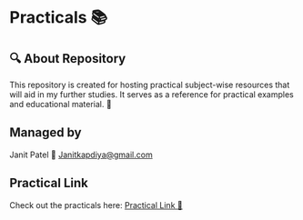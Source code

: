 <h1>Practicals 📚</h1>
<h2>🔍 About Repository</h2>
<p>
  This repository is created for hosting practical subject-wise resources that
  will aid in my further studies. It serves as a reference for practical
  examples and educational material. 📘
</p>

<h2>Managed by</h2>
<p class="email">
  Janit Patel 📧
  <a href="mailto:janitkapdiya@gmail.com">Janitkapdiya@gmail.com</a>
</p>

<h2>Practical Link</h2>
<p>
  Check out the practicals here:
  <a href="https://janitkapdiya.github.io/Practicals/" target="_blank">Practical Link 🔗</a>
</p>
